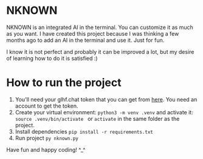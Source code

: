 # NKNOWN
NKNOWN is an integrated AI in the terminal. You can customize it as much as you want.
I have created this project because I was thinking a few months ago to add an AI in the terminal and use it. Just for fun.

I know it is not perfect and probably it can be improved a lot, but my desire of learning how to do it is satisfied :)

# How to run the project
1. You'll need your glhf.chat token that you can get from [here](https://glhf.chat/users/settings/api). You need an account to get the token.
2. Create your virtual environment: `python3 -m venv .venv` and activate it: `source .venv/bin/activate ` or `activate` in the same folder as the project.
3. Install dependencies `pip install -r requirements.txt `
4. Run project `py nknown.py`

Have fun and happy coding! ^_^
